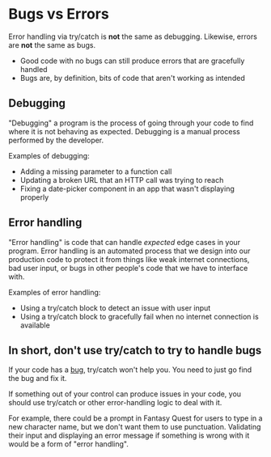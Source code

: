 # Bugs vs Errors

Error handling via try/catch is **not** the same as debugging. Likewise, errors are **not** the same as bugs.

* Good code with no bugs can still produce errors that are gracefully handled
* Bugs are, by definition, bits of code that aren't working as intended

## Debugging

"Debugging" a program is the process of going through your code to find where it is not behaving as expected. Debugging is a manual process performed by the developer.

Examples of debugging:

* Adding a missing parameter to a function call
* Updating a broken URL that an HTTP call was trying to reach
* Fixing a date-picker component in an app that wasn't displaying properly

## Error handling

"Error handling" is code that can handle *expected* edge cases in your program. Error handling is an automated process that we design into our production code to protect it from things like weak internet connections, bad user input, or bugs in other people's code that we have to interface with.

Examples of error handling:

* Using a try/catch block to detect an issue with user input
* Using a try/catch block to gracefully fail when no internet connection is available

## In short, don't use try/catch to try to handle bugs

If your code has a [bug](https://en.wikipedia.org/wiki/Software_bug), try/catch won't help you. You need to just go find the bug and fix it.

If something out of your control can produce issues in your code, you should use try/catch or other error-handling logic to deal with it.

For example, there could be a prompt in Fantasy Quest for users to type in a new character name, but we don't want them to use punctuation. Validating their input and displaying an error message if something is wrong with it would be a form of "error handling".
